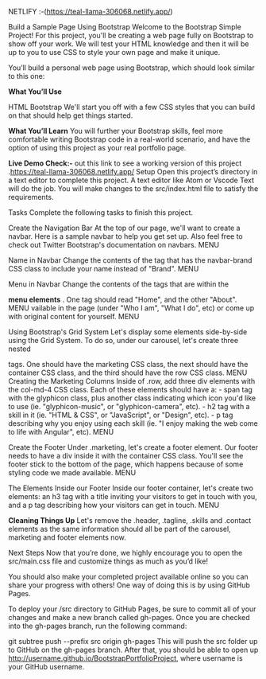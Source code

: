NETLIFY :-(https://teal-llama-306068.netlify.app/)

Build a Sample Page Using Bootstrap Welcome to the Bootstrap Simple Project! For this project, you'll be creating a web page fully on Bootstrap to show off your work. We will test your HTML knowledge and then it will be up to you to use CSS to style your own page and make it unique.

You’ll build a personal web page using Bootstrap, which should look similar to this one:

**What You’ll Use**

HTML Bootstrap We'll start you off with a few CSS styles that you can build on that should help get things started.

**What You’ll Learn** 
You will further your Bootstrap skills, feel more comfortable writing Bootstrap code in a real-world scenario, and have the option of using this project as your real portfolio page.

**Live Demo Check:-**
out this link to see a working version of this project .https://teal-llama-306068.netlify.app/ Setup Open this project’s directory in a text editor to complete this project. A text editor like Atom or Vscode Text will do the job. You will make changes to the src/index.html file to satisfy the requirements.

Tasks Complete the following tasks to finish this project.

Create the Navigation Bar At the top of our page, we'll want to create a navbar. Here is a sample navbar to help you get set up. Also feel free to check out Twitter Bootstrap's documentation on navbars. MENU

Name in Navbar Change the contents of the tag that has the navbar-brand CSS class to include your name instead of "Brand". MENU

Menu in Navbar Change the contents of the tags that are within the

**menu elements**
. One tag should read "Home", and the other "About". MENU
vailable in the page (under "Who I am", "What I do", etc) or come up with original content for yourself. MENU

Using Bootstrap's Grid System Let's display some elements side-by-side using the Grid System. To do so, under our carousel, let's create three nested

tags. One should have the marketing CSS class, the next should have the container CSS class, and the third should have the row CSS class. MENU
Creating the Marketing Columns Inside of .row, add three div elements with the col-md-4 CSS class. Each of these elements should have a: - span tag with the glyphicon class, plus another class indicating which icon you'd like to use (ie. "glyphicon-music", or "glyphicon-camera", etc). - h2 tag with a skill in it (ie. "HTML & CSS", or "JavaScript", or "Design", etc). - p tag describing why you enjoy using each skill (ie. "I enjoy making the web come to life with Angular", etc). MENU

Create the Footer Under .marketing, let's create a footer element. Our footer needs to have a div inside it with the container CSS class. You'll see the footer stick to the bottom of the page, which happens because of some styling code we made available. MENU

The Elements Inside our Footer Inside our footer container, let's create two elements: an h3 tag with a title inviting your visitors to get in touch with you, and a p tag describing how your visitors can get in touch. MENU

**Cleaning Things Up** 
Let's remove the .header, .tagline, .skills and .contact elements as the same information should all be part of the carousel, marketing and footer elements now.

Next Steps Now that you’re done, we highly encourage you to open the src/main.css file and customize things as much as you’d like!

You should also make your completed project available online so you can share your progress with others! One way of doing this is by using GitHub Pages.

To deploy your /src directory to GitHub Pages, be sure to commit all of your changes and make a new branch called gh-pages. Once you are checked into the gh-pages branch, run the following command:

git subtree push --prefix src origin gh-pages This will push the src folder up to GitHub on the gh-pages branch. After that, you should be able to open up http://username.github.io/BootstrapPortfolioProject, where username is your GitHub username.
